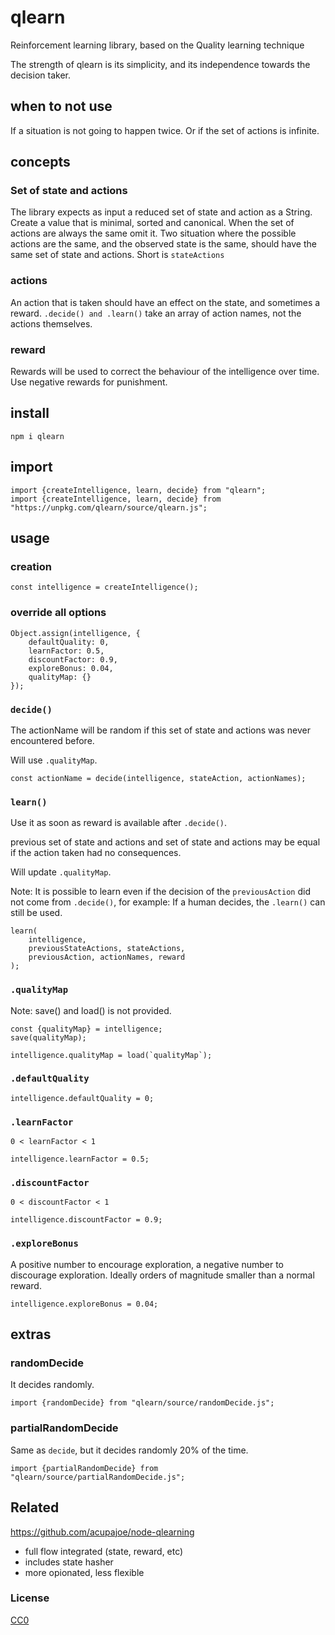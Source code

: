 # qlearn

Reinforcement learning library, based on the Quality learning technique

The strength of qlearn is its simplicity, and its independence towards the decision taker.

## when to not use

If a situation is not going to happen twice. Or if the set of actions is infinite.

## concepts

### Set of state and actions

The library expects as input a reduced set of state and action as a String. Create a value that is minimal, sorted and canonical. When the set of actions are always the same omit it. Two situation where the possible actions are the same, and the observed state is the same, should have the same set of state and actions. Short is `stateActions`

### actions

An action that is taken should have an effect on the state, and sometimes a reward. `.decide() and .learn()` take an array of action names, not the actions themselves.

### reward

Rewards will be used to correct the behaviour of the intelligence over time. Use negative rewards for punishment.


## install

```
npm i qlearn
```

## import

```
import {createIntelligence, learn, decide} from "qlearn";
import {createIntelligence, learn, decide} from "https://unpkg.com/qlearn/source/qlearn.js";
```

## usage

### creation

```
const intelligence = createIntelligence();
```

### override all options

```
Object.assign(intelligence, {
    defaultQuality: 0,
    learnFactor: 0.5,
    discountFactor: 0.9,
    exploreBonus: 0.04,
    qualityMap: {}
});
```

### `decide()`

The actionName will be random if this set of state and actions was never encountered before.

Will use `.qualityMap`.


```
const actionName = decide(intelligence, stateAction, actionNames);
```

### `learn()`

Use it as soon as reward is available after `.decide()`.

previous set of state and actions and set of state and actions may be equal if the action taken had no consequences.

Will update `.qualityMap`.

Note: It is possible to learn even if the decision of the `previousAction` did not come from `.decide()`, for example: If a human decides, the `.learn()` can still be used.

```
learn(
    intelligence,
    previousStateActions, stateActions,
    previousAction, actionNames, reward
);
```

### `.qualityMap`

Note: save() and load() is not provided.

```
const {qualityMap} = intelligence;
save(qualityMap);
```

```
intelligence.qualityMap = load(`qualityMap`);
```

### `.defaultQuality`

```
intelligence.defaultQuality = 0;
```

### `.learnFactor`

`0 < learnFactor < 1 `

```
intelligence.learnFactor = 0.5;
```

### `.discountFactor`


`0 < discountFactor < 1 `

```
intelligence.discountFactor = 0.9;
```

### `.exploreBonus`

A positive number to encourage exploration, a negative number to discourage exploration.
Ideally orders of magnitude smaller than a normal reward.

```
intelligence.exploreBonus = 0.04;
```

## extras

### randomDecide

It decides randomly.

```
import {randomDecide} from "qlearn/source/randomDecide.js";
```

### partialRandomDecide

Same as `decide`, but it decides randomly 20% of the time.

```
import {partialRandomDecide} from "qlearn/source/partialRandomDecide.js";
```

## Related

https://github.com/acupajoe/node-qlearning

 * full flow integrated (state, reward, etc)
 * includes state hasher
 * more opionated, less flexible

### License

[CC0](./license.txt)
